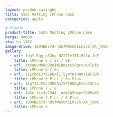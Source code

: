 ```yaml
---
layout: produk-casinghp
title: 5SOS Melting iPhone Case
categories: apple

# Produk
product-title: 5SOS Melting iPhone Case
harga: 90000
sku: hn-1462
image-drive: 1OO4BDS7d-hd5fWAmbK1Lhzv5-XA_jX6K
gallery:
  - url: 1UgY-Rqg_p3Ghg-N227Ie1T6_R11W-JcF
    title: iPhone 5 / 5s / SE
  - url: 1tXq88M0AvOReimIBmXrS5Rqrc-KxlDfy
    title: iPhone 6 / 6s
  - url: 1iECbmiJ797BNxl1TSy4YNtH0RYIWFISb
    title: iPhone 6 Plus / 6s Plus
  - url: 15gY3tJXVJ3DBZAaI9P18NBgFokxtGhCn
    title: iPhone 7 / 8
  - url: 1wGo_YLyJo794A__udm1W5HwprSG8PwXh
    title: iPhone 7 Plus / 8 Plus
  - url: 1OO4BDS7d-hd5fWAmbK1Lhzv5-XA_jX6K
    title: iPhone X
---
```

